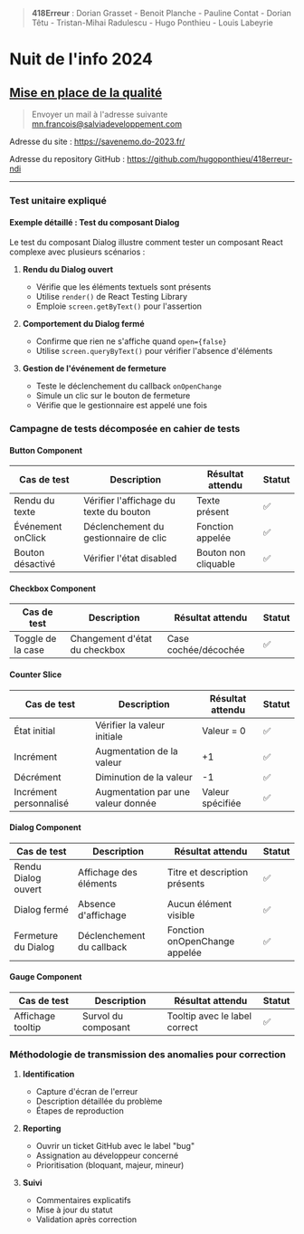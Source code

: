 > **418Erreur** : Dorian Grasset - Benoit Planche - Pauline Contat - Dorian Têtu - Tristan-Mihai Radulescu - Hugo Ponthieu - Louis Labeyrie

# Nuit de l'info 2024

## [Mise en place de la qualité](https://www.nuitdelinfo.com/inscription/defis/437)

> Envoyer un mail à l'adresse suivante mn.francois@salviadeveloppement.com

Adresse du site : https://savenemo.do-2023.fr/

Adresse du repository GitHub : https://github.com/hugoponthieu/418erreur-ndi

---

### Test unitaire expliqué

#### Exemple détaillé : Test du composant Dialog

Le test du composant Dialog illustre comment tester un composant React complexe avec plusieurs scénarios :

1. **Rendu du Dialog ouvert**
   - Vérifie que les éléments textuels sont présents
   - Utilise `render()` de React Testing Library
   - Emploie `screen.getByText()` pour l'assertion

2. **Comportement du Dialog fermé**
   - Confirme que rien ne s'affiche quand `open={false}`
   - Utilise `screen.queryByText()` pour vérifier l'absence d'éléments

3. **Gestion de l'événement de fermeture**
   - Teste le déclenchement du callback `onOpenChange`
   - Simule un clic sur le bouton de fermeture
   - Vérifie que le gestionnaire est appelé une fois

### Campagne de tests décomposée en cahier de tests

#### Button Component

| Cas de test | Description | Résultat attendu | Statut |
|-------------|-------------|-----------------|--------|
| Rendu du texte | Vérifier l'affichage du texte du bouton | Texte présent | ✅ |
| Événement onClick | Déclenchement du gestionnaire de clic | Fonction appelée | ✅ |
| Bouton désactivé | Vérifier l'état disabled | Bouton non cliquable | ✅ |

#### Checkbox Component

| Cas de test | Description | Résultat attendu | Statut |
|-------------|-------------|-----------------|--------|
| Toggle de la case | Changement d'état du checkbox | Case cochée/décochée | ✅ |

#### Counter Slice

| Cas de test | Description | Résultat attendu | Statut |
|-------------|-------------|-----------------|--------|
| État initial | Vérifier la valeur initiale | Valeur = 0 | ✅ |
| Incrément | Augmentation de la valeur | +1 | ✅ |
| Décrément | Diminution de la valeur | -1 | ✅ |
| Incrément personnalisé | Augmentation par une valeur donnée | Valeur spécifiée | ✅ |

#### Dialog Component

| Cas de test | Description | Résultat attendu | Statut |
|-------------|-------------|-----------------|--------|
| Rendu Dialog ouvert | Affichage des éléments | Titre et description présents | ✅ |
| Dialog fermé | Absence d'affichage | Aucun élément visible | ✅ |
| Fermeture du Dialog | Déclenchement du callback | Fonction onOpenChange appelée | ✅ |

#### Gauge Component

| Cas de test | Description | Résultat attendu | Statut |
|-------------|-------------|-----------------|--------|
| Affichage tooltip | Survol du composant | Tooltip avec le label correct | ✅ |

### Méthodologie de transmission des anomalies pour correction

1. **Identification**
   - Capture d'écran de l'erreur
   - Description détaillée du problème
   - Étapes de reproduction

2. **Reporting**
   - Ouvrir un ticket GitHub avec le label "bug"
   - Assignation au développeur concerné
   - Prioritisation (bloquant, majeur, mineur)

3. **Suivi**
   - Commentaires explicatifs
   - Mise à jour du statut
   - Validation après correction